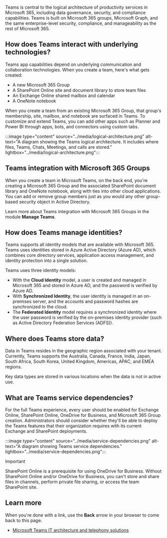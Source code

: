 Teams is central to the logical architecture of productivity services in Microsoft 365, including data governance, security, and compliance capabilities. Teams is built on Microsoft 365 groups, Microsoft Graph, and the same enterprise-level security, compliance, and manageability as the rest of Microsoft 365.

## How does Teams interact with underlying technologies?

Teams app capabilities depend on underlying communication and collaboration technologies. When you create a team, here's what gets created:

- A new Microsoft 365 Group
- A SharePoint Online site and document library to store team files
- An Exchange Online shared mailbox and calendar
- A OneNote notebook

When you create a team from an existing Microsoft 365 Group, that group's membership, site, mailbox, and notebook are surfaced in Teams. To customize and extend Teams, you can add other apps such as Planner and Power BI through apps, bots, and connectors using custom tabs.  

:::image type="content" source="../media/logical-architecture.png" alt-text="A diagram showing the Teams logical architecture. It includes where files, Teams, Chats, Meetings, and calls are stored." lightbox="../media/logical-architecture.png":::

## Teams integration with Microsoft 365 Groups

When you create a team in Microsoft Teams, on the back end, you're creating a Microsoft 365 Group and the associated SharePoint document library and OneNote notebook, along with ties into other cloud applications. You can add or remove group members just as you would any other group-based security object in Active Directory.

Learn more about Teams integration with Microsoft 365 Groups in the module **Manage Teams**.

## How does Teams manage identities?

Teams supports all identity models that are available with Microsoft 365. Teams uses identities stored in Azure Active Directory (Azure AD), which combines core directory services, application access management, and identity protection into a single solution.

Teams uses three identity models:

- With the **Cloud Identity** model, a user is created and managed in Microsoft 365 and stored in Azure AD, and the password is verified by Azure AD.
- With **Synchronized Identity**, the user identity is managed in an on-premises server, and the accounts and password hashes are synchronized to the cloud.
- The **Federated Identity** model requires a synchronized identity where the user password is verified by the on-premises identity provider (such as Active Directory Federation Services (ADFS)).

## Where does Teams store data?

Data in Teams resides in the geographic region associated with your tenant. Currently, Teams supports the Australia, Canada, France, India, Japan, South Africa, South Korea, United Kingdom, Americas, APAC, and EMEA regions.

Key data types are stored in various locations when the data is not in active use.

## What are Teams service dependencies?

For the full Teams experience, every user should be enabled for Exchange Online, SharePoint Online, OneDrive for Business, and Microsoft 365 Group creation. Administrators should consider whether they'll be able to deploy the Teams features that their organization requires with its current Exchange and SharePoint deployments.

:::image type="content" source="../media/service-dependencies.png" alt-text="A diagram showing Teams service dependencies." lightbox="../media/service-dependencies.png":::

> [!IMPORTANT]
> SharePoint Online is a prerequisite for using OneDrive for Business. Without SharePoint Online and/or OneDrive for Business, you can't store and share files in channels, perform private file sharing, or access the team SharePoint site.

## Learn more

When you're done with a link, use the **Back** arrow in your browser to come back to this page.

- [Microsoft Teams IT architecture and telephony solutions](/microsoftteams/teams-architecture-solutions-posters)
